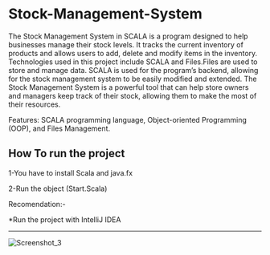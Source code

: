# Stock-Management-System
The Stock Management System in SCALA is a program designed to help businesses 
manage their stock levels. It tracks the current inventory of products and allows users to 
add, delete and modify items in the inventory. Technologies used in this project include 
SCALA and Files.Files are used to store and manage data. SCALA 
is used for the program’s backend, allowing for the stock management system to be easily 
modified and extended. The Stock Management System is a powerful tool that can help
store owners and managers keep track of their stock, allowing them to make the most of 
their resources.

Features: SCALA programming language, Object-oriented Programming
(OOP), and Files Management.

How To run the project
----------------------

1-You have to install Scala and java.fx

2-Run the object (Start.Scala)

Recomendation:-

*Run the project with IntelliJ IDEA

__________________________________________________________________________________

![Screenshot_3](https://github.com/user-attachments/assets/83fe0431-c503-4e0a-84c4-8cb4ad8ba7c8)

